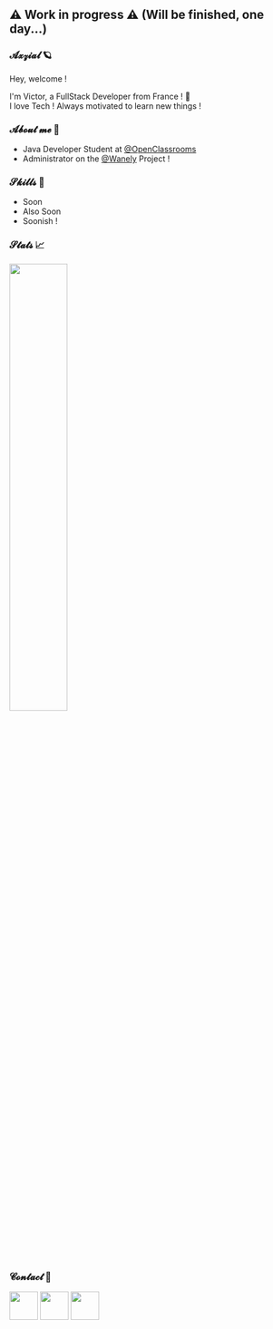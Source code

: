 ## ⚠️ Work in progress ⚠️ (Will be finished, one day...)

### 𝓐𝔁𝔃𝓲𝓪𝓵 🪐

Hey, welcome !
<br />

I'm Victor, a FullStack Developer from France ! 🥖
<br />
I love Tech ! Always motivated to learn new things ! 
<br />

### 𝓐𝓫𝓸𝓾𝓽 𝓶𝓮 🎈

- Java Developer Student at [@OpenClassrooms](https://openclassrooms.com/) [<img width="10px" src="https://upload.wikimedia.org/wikipedia/fr/0/0d/Logo_OpenClassrooms.png">]()
- Administrator on the [@Wanely](https://wanely.com/) Project ! [<img width="10px" src="https://cdn.discordapp.com/attachments/630295737602932736/783194484304510976/Wanely_Simple.png">]()

### 𝓢𝓴𝓲𝓵𝓵𝓼 🔧

- Soon
- Also Soon
- Soonish !

### 𝓢𝓽𝓪𝓽𝓼 📈

<img align="center" width="45%" src="https://github-readme-stats.vercel.app/api?username=Axzial&include_all_commits=true&count_private=true&show_icons=true&bg_color=45,1E6BFF,C523FF&title_color=FFFFFF&text_color=FFFFFF&icon_color=FFFFFF" />

### 𝓒𝓸𝓷𝓽𝓪𝓬𝓽 📇

[<img width="50px" src="https://img.icons8.com/nolan/344/twitter.png">](https://twitter.com/Axzial_)
[<img width="50px" src="https://img.icons8.com/nolan/344/discord-logo.png">](https://dsc.bio/Axzial)
[<img width="50px" src="https://img.icons8.com/nolan/344/apple-mail.png">](mailto:victorbrown37@protonmail.com)
